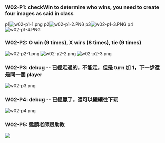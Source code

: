 ### W02-P1: checkWin to determine who wins, you need to create four images as said in class

p1![w02-p1-1.png](https://hsexmvemzjlqjqnfwwob.supabase.co/storage/v1/object/public/demo-24/md_1N_img/w02-p1-1.PNG)
p2![w02-p1-2.PNG](https://hsexmvemzjlqjqnfwwob.supabase.co/storage/v1/object/public/demo-24/md_1N_img/w02-p1-2.PNG)
p3![w02-p1-3.PNG](https://hsexmvemzjlqjqnfwwob.supabase.co/storage/v1/object/public/demo-24/md_1N_img/w02-p1-3.PNG)
p4![w02-p1-4.PNG]()

### W02-P2: O win (9 times), X wins (8 times), tie (9 times)

![w02-p2-1.png](https://hsexmvemzjlqjqnfwwob.supabase.co/storage/v1/object/public/demo-24/md_1N_img/w02-p2-1.PNG)
![w02-p2-2.png](https://hsexmvemzjlqjqnfwwob.supabase.co/storage/v1/object/public/demo-24/md_1N_img/w02-p2-2.PNG)
![w02-p2-3.png](https://hsexmvemzjlqjqnfwwob.supabase.co/storage/v1/object/public/demo-24/md_1N_img/w02-p2-3.PNG)

### W02-P3: debug -- 已經走過的，不能走，但是 turn 加 1，下一步還是同一個 player

![w02-p3.png](https://hsexmvemzjlqjqnfwwob.supabase.co/storage/v1/object/public/demo-24/md_1N_img/w02-p3.PNG)

### W02-P4: debug -- 已經贏了，還可以繼續往下玩

![w02-p4.png](https://hsexmvemzjlqjqnfwwob.supabase.co/storage/v1/object/public/demo-24/md_1N_img/w02-p4.PNG)

### W02-P5: 邀請老師跟助教

![](w02-p5.png)
